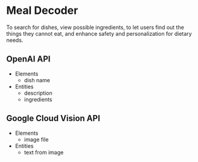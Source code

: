 # Meal Decoder

To search for dishes, view possible ingredients, to let users find out the things they cannot eat, and enhance safety and personalization for dietary needs.

## OpenAI API

- Elements
  - dish name
- Entities
  - description
  - ingredients

## Google Cloud Vision API

- Elements
  - image file
- Entities
  - text from image
